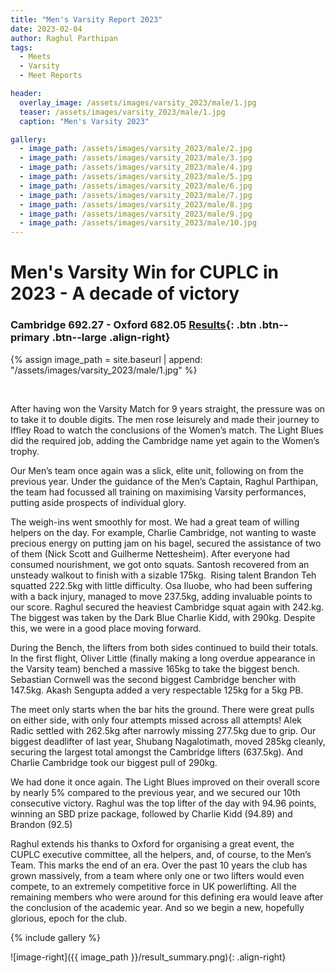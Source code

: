 ```yaml
---
title: "Men's Varsity Report 2023"
date: 2023-02-04
author: Raghul Parthipan
tags:
  - Meets
  - Varsity
  - Meet Reports

header:
  overlay_image: /assets/images/varsity_2023/male/1.jpg
  teaser: /assets/images/varsity_2023/male/1.jpg
  caption: "Men's Varsity 2023"

gallery:
  - image_path: /assets/images/varsity_2023/male/2.jpg
  - image_path: /assets/images/varsity_2023/male/3.jpg
  - image_path: /assets/images/varsity_2023/male/4.jpg
  - image_path: /assets/images/varsity_2023/male/5.jpg
  - image_path: /assets/images/varsity_2023/male/6.jpg
  - image_path: /assets/images/varsity_2023/male/7.jpg
  - image_path: /assets/images/varsity_2023/male/8.jpg
  - image_path: /assets/images/varsity_2023/male/9.jpg
  - image_path: /assets/images/varsity_2023/male/10.jpg
---
```


# Men's Varsity Win for CUPLC in 2023 - A decade of victory

### Cambridge 692.27 - Oxford 682.05 [Results](https://www.openpowerlifting.org/m/epa/2309){: .btn .btn--primary .btn--large .align-right}

{% assign image_path = site.baseurl | append: "/assets/images/varsity_2023/male/1.jpg" %}

&nbsp;

After having won the Varsity Match for 9 years straight, the pressure was on to take it to double digits. The men rose leisurely and made their journey to Iffley Road to watch the conclusions of the Women’s match. The Light Blues did the required job, adding the Cambridge name yet again to the Women’s trophy.

Our Men’s team once again was a slick, elite unit, following on from the previous year. Under the guidance of the Men’s Captain, Raghul Parthipan, the team had focussed all training on maximising Varsity performances, putting aside prospects of individual glory. 

The weigh-ins went smoothly for most. We had a great team of willing helpers on the day. For example, Charlie Cambridge, not wanting to waste precious energy on putting jam on his bagel, secured the assistance of two of them (Nick Scott and Guilherme Nettesheim). After everyone had consumed nourishment, we got onto squats. Santosh recovered from an unsteady walkout to finish with a sizable 175kg.  Rising talent Brandon Teh squatted 222.5kg with little difficulty. Osa Iluobe, who had been suffering with a back injury, managed to move 237.5kg, adding invaluable points to our score. Raghul secured the heaviest Cambridge squat again with 242.kg. The biggest was taken by the Dark Blue Charlie Kidd, with 290kg. Despite this, we were in a good place moving forward.

During the Bench, the lifters from both sides continued to build their totals. In the first flight, Oliver Little (finally making a long overdue appearance in the Varsity team) benched a massive 165kg to take the biggest bench. Sebastian Cornwell was the second biggest Cambridge bencher with 147.5kg. Akash Sengupta added a very respectable 125kg for a 5kg PB.  

The meet only starts when the bar hits the ground. There were great pulls on either side, with only four attempts missed across all attempts! Alek Radic settled with 262.5kg after narrowly missing 277.5kg due to grip. Our biggest deadlifter of last year, Shubang Nagalotimath, moved 285kg cleanly, securing the largest total amongst the Cambridge lifters (637.5kg). And Charlie Cambridge took our biggest pull of 290kg. 

We had done it once again. The Light Blues improved on their overall score by nearly 5% compared to the previous year, and we secured our 10th consecutive victory. Raghul was the top lifter of the day with 94.96 points, winning an SBD prize package, followed by Charlie Kidd (94.89) and Brandon (92.5)

Raghul extends his thanks to Oxford for organising a great event, the CUPLC executive committee, all the helpers, and, of course, to the Men’s Team. This marks the end of an era. Over the past 10 years the club has grown massively, from a team where only one or two lifters would even compete, to an extremely competitive force in UK powerlifting. All the remaining members who were around for this defining era would leave after the conclusion of the academic year. And so we begin a new, hopefully glorious, epoch for the club.

{% include gallery %}

![image-right]({{ image_path }}/result_summary.png){: .align-right}


